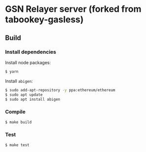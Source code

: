 # GSN Relayer server (forked from tabookey-gasless)

## Build

### Install dependencies

Install node packages:
```bash
$ yarn
```

Install `abigen`:

```bash
$ sudo add-apt-repository -y ppa:ethereum/ethereum
$ sudo apt update
$ sudo apt install abigen
```
### Compile

```bash
$ make build
```

### Test

```bash
$ make test
```
